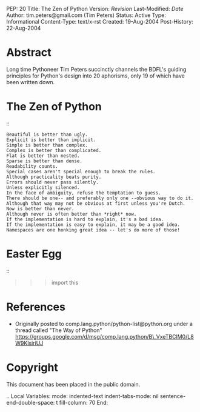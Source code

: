 PEP: 20 Title: The Zen of Python Version: $Revision$ Last-Modified:
$Date$ Author: tim.peters\@gmail.com (Tim Peters) Status: Active Type:
Informational Content-Type: text/x-rst Created: 19-Aug-2004
Post-History: 22-Aug-2004

Abstract
========

Long time Pythoneer Tim Peters succinctly channels the BDFL's guiding
principles for Python's design into 20 aphorisms, only 19 of which have
been written down.

The Zen of Python
=================

::

    Beautiful is better than ugly.
    Explicit is better than implicit.
    Simple is better than complex.
    Complex is better than complicated.
    Flat is better than nested.
    Sparse is better than dense.
    Readability counts.
    Special cases aren't special enough to break the rules.
    Although practicality beats purity.
    Errors should never pass silently.
    Unless explicitly silenced.
    In the face of ambiguity, refuse the temptation to guess.
    There should be one-- and preferably only one --obvious way to do it.
    Although that way may not be obvious at first unless you're Dutch.
    Now is better than never.
    Although never is often better than *right* now.
    If the implementation is hard to explain, it's a bad idea.
    If the implementation is easy to explain, it may be a good idea.
    Namespaces are one honking great idea -- let's do more of those!

Easter Egg
==========

::

> > > import this

References
==========

-   Originally posted to comp.lang.python/python-list\@python.org under
    a thread called "The Way of Python"
    https://groups.google.com/d/msg/comp.lang.python/B\_VxeTBClM0/L8W9KlsiriUJ

Copyright
=========

This document has been placed in the public domain.

.. Local Variables: mode: indented-text indent-tabs-mode: nil
sentence-end-double-space: t fill-column: 70 End:

